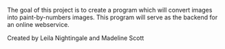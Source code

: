 The goal of this project is to create a program which will convert images into paint-by-numbers images. This program will serve as the backend for an online webservice.

Created by Leila Nightingale and Madeline Scott